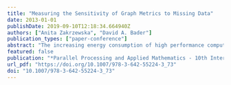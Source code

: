 ```yaml
---
title: "Measuring the Sensitivity of Graph Metrics to Missing Data"
date: 2013-01-01
publishDate: 2019-09-10T12:18:34.664940Z
authors: ["Anita Zakrzewska", "David A. Bader"]
publication_types: ["paper-conference"]
abstract: "The increasing energy consumption of high performance computing has resulted in rising operational and environmental costs. Therefore, reducing the energy consumption of computation is an emerging area of interest. We study the approach of data sampling to reduce the energy costs of sparse graph algorithms. The resulting error levels for several graph metrics are measured to analyze the trade-off between energy consumption reduction and error. The three types of graphs studied, real graphs, synthetic random graphs, and synthetic small-world graphs, each show distinct behavior. Across all graphs, the error cost is initially relatively low. For example, four of the five real graphs studied needed less than a third of total energy to retain a degree centrality rank correlation coefficient of   0.85  when random vertices were removed. However, the error incurred for further energy reduction grows at an increasing rate, providing diminishing returns."
featured: false
publication: "*Parallel Processing and Applied Mathematics - 10th International Conference, PPAM 2013, Warsaw, Poland, September 8-11, 2013, Revised Selected Papers, Part I*"
url_pdf: "https://doi.org/10.1007/978-3-642-55224-3_73"
doi: "10.1007/978-3-642-55224-3_73"
---
```


